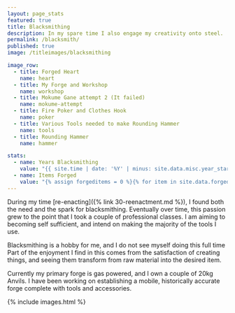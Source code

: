 ```yaml
---
layout: page_stats
featured: true
title: Blacksmithing
description: In my spare time I also engage my creativity onto steel.
permalink: /blacksmith/
published: true
image: /titleimages/blacksmithing

image_row:
  - title: Forged Heart
    name: heart
  - title: My Forge and Workshop
    name: workshop
  - title: Mokume Gane attempt 2 (It failed)
    name: mokume-attempt
  - title: Fire Poker and Clothes Hook
    name: poker
  - title: Various Tools needed to make Rounding Hammer
    name: tools
  - title: Rounding Hammer
    name: hammer

stats:
  - name: Years Blacksmithing
    value: "{{ site.time | date: '%Y' | minus: site.data.misc.year_started.blacksmithing }}+"
  - name: Items Forged
    value: "{% assign forgeditems = 0 %}{% for item in site.data.forged %}{% assign forgeditems = forgeditems | plus: item[1] %}{% endfor %}{{ forgeditems }}+"
---
```


During my time [re-enacting]({% link 30-reenactment.md %}), I found both the need and the spark for blacksmithing. Eventually over time, this passion grew to the point that I took a couple of professional classes. I am aiming to becoming self sufficient, and intend on making the majority of the tools I use.

Blacksmithing is a hobby for me, and I do not see myself doing this full time Part of the enjoyment I find in this comes from the satisfaction of creating things, and seeing them transform from raw material into the desired item.

Currently my primary forge is gas powered, and I own a couple of 20kg Anvils. I have been working on establishing a mobile, historically accurate forge complete with tools and accessories.

{% include images.html %}
